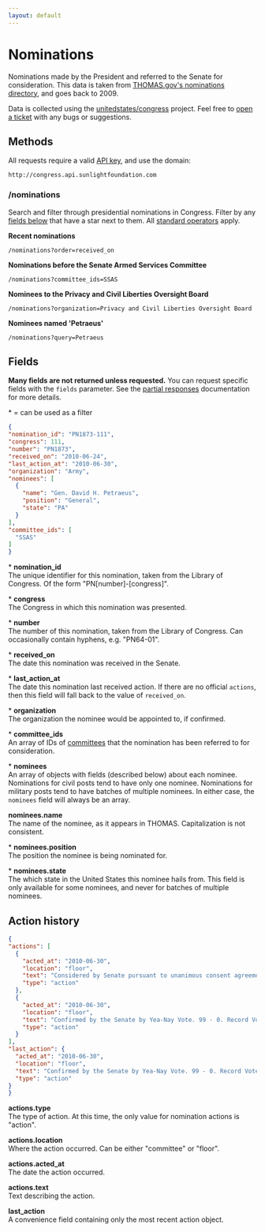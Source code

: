 ```yaml
---
layout: default
---
```


# Nominations

Nominations made by the President and referred to the Senate for consideration. This data is taken from [THOMAS.gov's nominations directory](http://thomas.loc.gov/home/nomis.html), and goes back to 2009.

Data is collected using the [unitedstates/congress](https://github.com/unitedstates/congress) project. Feel free to [open a ticket](https://github.com/unitedstates/congress/issues/new) with any bugs or suggestions.

## Methods

All requests require a valid [API key](index.html#parameters/api-key), and use the domain:

```text
http://congress.api.sunlightfoundation.com
```

### /nominations

Search and filter through presidential nominations in Congress. Filter by any [fields below](#fields) that have a star next to them. All [standard operators](index.html#parameters/operators) apply.

**Recent nominations**

```text
/nominations?order=received_on
```

**Nominations before the Senate Armed Services Committee**

```text
/nominations?committee_ids=SSAS
```

**Nominees to the Privacy and Civil Liberties Oversight Board**

```text
/nominations?organization=Privacy and Civil Liberties Oversight Board
```

**Nominees named 'Petraeus'**

```text
/nominations?query=Petraeus
```

## Fields

**Many fields are not returned unless requested.** You can request specific fields with the `fields` parameter. See the [partial responses](index.html#parameters/partial-responses) documentation for more details.

\* = can be used as a filter

```json
{
"nomination_id": "PN1873-111",
"congress": 111,
"number": "PN1873",
"received_on": "2010-06-24",
"last_action_at": "2010-06-30",
"organization": "Army",
"nominees": [
  {
    "name": "Gen. David H. Petraeus",
    "position": "General",
    "state": "PA"
  }
],
"committee_ids": [
  "SSAS"
]
}
```

\* **nomination_id**</br>
The unique identifier for this nomination, taken from the Library of Congress. Of the form "PN[number]-[congress]".

\* **congress**<br/>
The Congress in which this nomination was presented.

\* **number**<br/>
The number of this nomination, taken from the Library of Congress. Can occasionally contain hyphens, e.g. "PN64-01".

\* **received_on**<br/>
The date this nomination was received in the Senate.

\* **last_action_at**<br/>
The date this nomination last received action. If there are no official `actions`, then this field will fall back to the value of `received_on`.

\* **organization**<br/>
The organization the nominee would be appointed to, if confirmed.

\* **committee_ids**<br/>
An array of IDs of [committees](committees.html) that the nomination has been referred to for consideration.

\* **nominees**<br/>
An array of objects with fields (described below) about each nominee. Nominations for civil posts tend to have only one nominee. Nominations for military posts tend to have batches of multiple nominees. In either case, the `nominees` field will always be an array.

**nominees.name**<br/>
The name of the nominee, as it appears in THOMAS. Capitalization is not consistent.

\* **nominees.position**<br/>
The position the nominee is being nominated for.

\* **nominees.state**<br/>
The which state in the United States this nominee hails from. This field is only available for some nominees, and never for batches of multiple nominees.


## Action history

```json
{
"actions": [
  {
    "acted_at": "2010-06-30",
    "location": "floor",
    "text": "Considered by Senate pursuant to unanimous consent agreement of June 29, 2010.",
    "type": "action"
  },
  {
    "acted_at": "2010-06-30",
    "location": "floor",
    "text": "Confirmed by the Senate by Yea-Nay Vote. 99 - 0. Record Vote Number: 203.",
    "type": "action"
  }
],
"last_action": {
  "acted_at": "2010-06-30",
  "location": "floor",
  "text": "Confirmed by the Senate by Yea-Nay Vote. 99 - 0. Record Vote Number: 203.",
  "type": "action"
}
}
```

**actions.type**<br/>
The type of action. At this time, the only value for nomination actions is "action".

**actions.location**<br/>
Where the action occurred. Can be either "committee" or "floor".

**actions.acted_at**<br/>
The date the action occurred.

**actions.text**<br/>
Text describing the action.

**last_action**<br/>
A convenience field containing only the most recent action object.